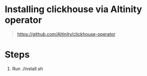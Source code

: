 # Installing clickhouse via Altinity operator

> https://github.com/Altinity/clickhouse-operator

# Steps

1. Run ./install.sh
